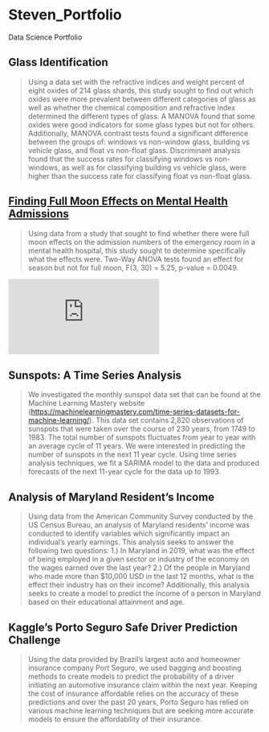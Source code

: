 # Steven_Portfolio

Data Science Portfolio


## Glass Identification

> Using a data set with the refractive indices and weight percent of eight oxides of 214 glass shards, this study sought to find out which oxides were more prevalent between different categories of glass as well as whether the chemical composition and refractive index determined the different types of glass. A MANOVA found that some oxides were good indicators for some glass types but not for others. Additionally, MANOVA contrast tests found a significant difference between the groups of: windows vs non-window glass, building vs vehicle glass, and float vs non-float glass. Discriminant analysis found that the success rates for classifying windows vs non-windows, as well as for classifying building vs vehicle glass, were higher than the success rate for classifying float vs non-float glass. 


## [Finding Full Moon Effects on Mental Health Admissions](https://github.com/smaxwell89/Full-Moon)

> Using data from a study that sought to find whether there were full moon effects on the admission numbers of the emergency room in a mental health hospital, this study sought to determine specifically what the effects were. Two-Way ANOVA tests found an effect for season but not for full moon, F(3, 30) = 5.25, p-value = 0.0049. 

![](https://github.com/smaxwell89/Steven_Maxwell_Portfolio/blob/main/docs/assets/css/style/Full%20Moon%20Screenshot.pdf)


## Sunspots: A Time Series Analysis

> We investigated the monthly sunspot data set that can be found at the Machine Learning Mastery website (https://machinelearningmastery.com/time-series-datasets-for-machine-learning/). This data set contains 2,820 observations of sunspots that were taken over the course of 230 years, from 1749 to 1983. The total number of sunspots fluctuates from year to year with an average cycle of 11 years. We were interested in predicting the number of sunspots in the next 11 year cycle. Using time series analysis techniques, we fit a SARIMA model to the data and produced forecasts of the next 11-year cycle for the data up to 1993.

## Analysis of Maryland Resident’s Income

> Using data from the American Community Survey conducted by the US Census Bureau, an analysis of Maryland residents’ income was conducted to identify variables which significantly impact an individual’s yearly earnings. This analysis seeks to answer the following two questions: 1.) In Maryland in 2019, what was the effect of being employed in a given sector or industry of the economy on the wages earned over the last year? 2.) Of the people in Maryland who made more than $10,000 USD in the last 12 months, what is the effect their industry has on their income? Additionally, this analysis seeks to create a model to predict the income of a person in Maryland based on their educational attainment and age.


## Kaggle’s Porto Seguro Safe Driver Prediction Challenge

> Using the data provided by Brazil’s largest auto and homeowner insurance company Port Seguro, we used bagging and boosting methods to create models to predict the probability of a driver initiating an automotive insurance claim within the next year. Keeping the cost of insurance affordable relies on the accuracy of these predictions and over the past 20 years, Porto Seguro has relied on various machine learning techniques but are seeking more accurate models to ensure the affordability of their insurance.
